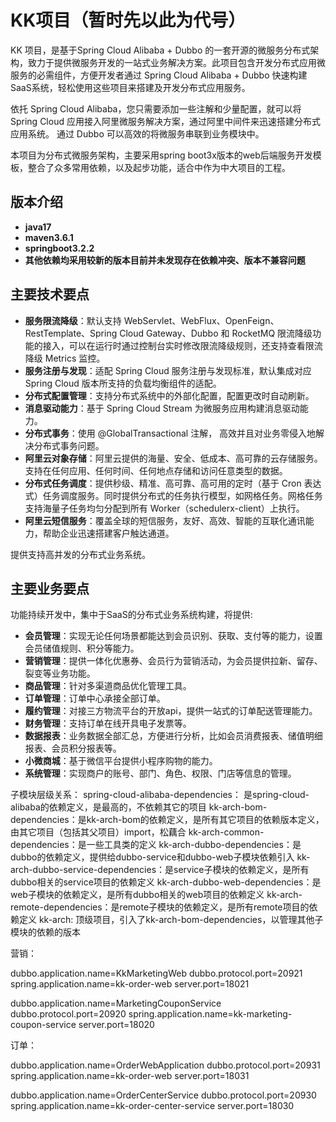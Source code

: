 # KK项目（暂时先以此为代号）

KK 项目，是基于Spring Cloud Alibaba + Dubbo 的一套开源的微服务分布式架构，致力于提供微服务开发的一站式业务解决方案。此项目包含开发分布式应用微服务的必需组件，方便开发者通过 Spring Cloud Alibaba + Dubbo 快速构建SaaS系统，轻松使用这些项目来搭建及开发分布式应用服务。

依托 Spring Cloud Alibaba，您只需要添加一些注解和少量配置，就可以将 Spring Cloud 应用接入阿里微服务解决方案，通过阿里中间件来迅速搭建分布式应用系统。
通过 Dubbo 可以高效的将微服务串联到业务模块中。

本项目为分布式微服务架构，主要采用spring boot3x版本的web后端服务开发模板，整合了众多常用依赖，以及起步功能，适合中作为中大项目的工程。
## 版本介绍
- **java17**
- **maven3.6.1**
- **springboot3.2.2**
- **其他依赖均采用较新的版本目前并未发现存在依赖冲突、版本不兼容问题**

## 主要技术要点

* **服务限流降级**：默认支持 WebServlet、WebFlux、OpenFeign、RestTemplate、Spring Cloud Gateway、Dubbo 和 RocketMQ 限流降级功能的接入，可以在运行时通过控制台实时修改限流降级规则，还支持查看限流降级 Metrics 监控。
* **服务注册与发现**：适配 Spring Cloud 服务注册与发现标准，默认集成对应 Spring Cloud 版本所支持的负载均衡组件的适配。
* **分布式配置管理**：支持分布式系统中的外部化配置，配置更改时自动刷新。
* **消息驱动能力**：基于 Spring Cloud Stream 为微服务应用构建消息驱动能力。
* **分布式事务**：使用 @GlobalTransactional 注解， 高效并且对业务零侵入地解决分布式事务问题。
* **阿里云对象存储**：阿里云提供的海量、安全、低成本、高可靠的云存储服务。支持在任何应用、任何时间、任何地点存储和访问任意类型的数据。
* **分布式任务调度**：提供秒级、精准、高可靠、高可用的定时（基于 Cron 表达式）任务调度服务。同时提供分布式的任务执行模型，如网格任务。网格任务支持海量子任务均匀分配到所有 Worker（schedulerx-client）上执行。
* **阿里云短信服务**：覆盖全球的短信服务，友好、高效、智能的互联化通讯能力，帮助企业迅速搭建客户触达通道。

提供支持高并发的分布式业务系统。

## 主要业务要点
功能持续开发中，集中于SaaS的分布式业务系统构建，将提供:
* **会员管理**：实现无论任何场景都能达到会员识别、获取、支付等的能力，设置会员储值规则、积分等能力。
* **营销管理**：提供一体化优惠券、会员行为营销活动，为会员提供拉新、留存、裂变等业务功能。
* **商品管理**：针对多渠道商品优化管理工具。
* **订单管理**：订单中心承接全部订单。
* **履约管理**：对接三方物流平台的开放api，提供一站式的订单配送管理能力。
* **财务管理**：支持订单在线开具电子发票等。
* **数据报表**：业务数据全部汇总，方便进行分析，比如会员消费报表、储值明细报表、会员积分报表等。
* **小微商城**：基于微信平台提供小程序购物的能力。
* **系统管理**：实现商户的账号、部门、角色、权限、门店等信息的管理。

子模块层级关系：
spring-cloud-alibaba-dependencies： 是spring-cloud-alibaba的依赖定义，是最高的，不依赖其它的项目
kk-arch-bom-dependencies：是kk-arch-bom的依赖定义，是所有其它项目的依赖版本定义，由其它项目（包括其父项目）import，松藕合
kk-arch-common-dependencies：是一些工具类的定义
kk-arch-dubbo-dependencies：是dubbo的依赖定义，提供给dubbo-service和dubbo-web子模块依赖引入
kk-arch-dubbo-service-dependencies：是service子模块的依赖定义，是所有dubbo相关的service项目的依赖定义
kk-arch-dubbo-web-dependencies：是web子模块的依赖定义，是所有dubbo相关的web项目的依赖定义
kk-arch-remote-dependencies：是remote子模块的依赖定义，是所有remote项目的依赖定义
kk-arch: 顶级项目，引入了kk-arch-bom-dependencies，以管理其他子模块的依赖的版本


营销：

dubbo.application.name=KkMarketingWeb
dubbo.protocol.port=20921
spring.application.name=kk-order-web
server.port=18021

dubbo.application.name=MarketingCouponService
dubbo.protocol.port=20920
spring.application.name=kk-marketing-coupon-service
server.port=18020

订单：

dubbo.application.name=OrderWebApplication
dubbo.protocol.port=20931
spring.application.name=kk-order-web
server.port=18031

dubbo.application.name=OrderCenterService
dubbo.protocol.port=20930
spring.application.name=kk-order-center-service
server.port=18030

